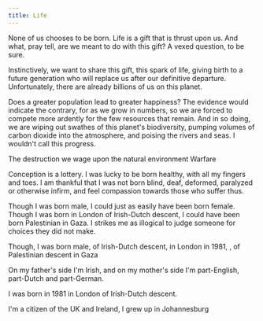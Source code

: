 ```yaml
---
title: Life
---
```


	
None of us chooses to be born.  Life is a gift that is thrust upon us.  And what, pray tell, are we meant to do with this gift?  A vexed question, to be sure.

Instinctively, we want to share this gift, this spark of life, giving birth to a future generation who will replace us after our definitive departure.  Unfortunately, there are already billions of us on this planet.  

Does a greater population lead to greater happiness?  The evidence would indicate the contrary, for as we grow in numbers, so we are forced to compete more ardently for the few resources that remain.  And in so doing, we are wiping out swathes of this planet's biodiversity, pumping volumes of carbon dioxide into the atmosphere, and poising the rivers and seas.  I wouldn't call this progress.

The destruction we wage upon the natural environment
Warfare


Conception is a lottery.  I was lucky to be born healthy, with all my fingers and toes.  I am thankful that I was not born blind, deaf, deformed, paralyzed or otherwise infirm, and feel compassion towards those who suffer thus.  

Though I was born male, I could just as easily have been born female.  Though I was born in London of Irish-Dutch descent, I could have been born Palestinian in Gaza.  I strikes me as illogical to judge someone for choices they did not make.











Though, I was born male, of Irish-Dutch descent, in London in 1981, , of Palestinian descent in Gaza




On my father's side I'm Irish, and on my mother's side I'm part-English, part-Dutch and part-German. 





I was born in 1981 in London of Irish-Dutch descent.




I'm a citizen of the UK and Ireland, I grew up in Johannesburg
